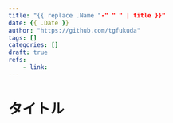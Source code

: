 ```yaml
---
title: "{{ replace .Name "-" " " | title }}"
date: {{ .Date }}
author: "https://github.com/tgfukuda"
tags: []
categories: []
draft: true
refs:
    - link:
---
```


# タイトル
